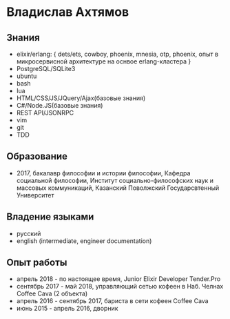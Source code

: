 # Владислав Ахтямов

## Знания

* elixir/erlang:
	{ dets/ets, cowboy, phoenix, mnesia, otp, phoenix, опыт в микросервисной архитектуре на оснвое erlang-кластера }
* PostgreSQL/SQLite3
* ubuntu
* bash
* lua
* HTML/CSS/JS/JQuery/Ajax(базовые знания)
* C#/Node.JS(базовые знания)
* REST API/JSONRPC
* vim
* git
* TDD

## Образование

* 2017, бакалавр философии и истории философии, Кафедра социальной философии, Институт социально-философских наук и массовых коммуникаций, Казанский Поволжский Государсвтенный Университет

## Владение языками

* русский
* english (intermediate, engineer documentation)

## Опыт работы

* апрель 2018 - по настоящее время, Junior Elixir Developer Tender.Pro
* сентябрь 2017 - май 2018, управляющий сетью кофеен в Наб. Челнах Coffee Cava (2 объекта)
* апрель 2016 - сентябрь 2017, бариста в сети кофеен Coffee Cava
* июнь 2015 - апрель 2016, дворник

